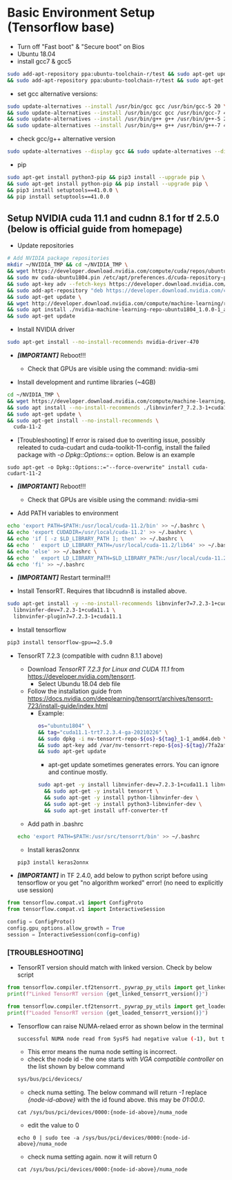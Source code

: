 # Basic Environment Setup (Tensorflow base)
* Turn off "Fast boot" & "Secure boot" on Bios
* Ubuntu 18.04  
* install gcc7 & gcc5
```bash
sudo add-apt-repository ppa:ubuntu-toolchain-r/test && sudo apt-get update && sudo apt-get install gcc-7 g++-7 gcc-7-multilib g++-7-multilib \
&& sudo add-apt-repository ppa:ubuntu-toolchain-r/test && sudo apt-get update && sudo apt-get install gcc-5 g++-5 gcc-5-multilib g++-5-multilib  
```
* set gcc alternative versions:  
```bash
sudo update-alternatives --install /usr/bin/gcc gcc /usr/bin/gcc-5 20 \
&& sudo update-alternatives --install /usr/bin/gcc gcc /usr/bin/gcc-7 40 \
&& sudo update-alternatives --install /usr/bin/g++ g++ /usr/bin/g++-5 20 \
&& sudo update-alternatives --install /usr/bin/g++ g++ /usr/bin/g++-7 40  
```
* check gcc/g++ alternative version  
```bash
sudo update-alternatives --display gcc && sudo update-alternatives --display g++  
```
* pip
```bash
sudo apt-get install python3-pip && pip3 install --upgrade pip \
&& sudo apt-get install python-pip && pip install --upgrade pip \
&& pip3 install setuptools==41.0.0 \
&& pip install setuptools==41.0.0  
```

## Setup NVIDIA cuda 11.1 and cudnn 8.1 for tf 2.5.0 (below is official guide from homepage)

* Update repositories
```bash
# Add NVIDIA package repositories
mkdir ~/NVIDIA_TMP && cd ~/NVIDIA_TMP \
&& wget https://developer.download.nvidia.com/compute/cuda/repos/ubuntu1804/x86_64/cuda-ubuntu1804.pin \
&& sudo mv cuda-ubuntu1804.pin /etc/apt/preferences.d/cuda-repository-pin-600 \
&& sudo apt-key adv --fetch-keys https://developer.download.nvidia.com/compute/cuda/repos/ubuntu1804/x86_64/7fa2af80.pub \
&& sudo add-apt-repository "deb https://developer.download.nvidia.com/compute/cuda/repos/ubuntu1804/x86_64/ /" \
&& sudo apt-get update \
&& wget http://developer.download.nvidia.com/compute/machine-learning/repos/ubuntu1804/x86_64/nvidia-machine-learning-repo-ubuntu1804_1.0.0-1_amd64.deb \
&& sudo apt install ./nvidia-machine-learning-repo-ubuntu1804_1.0.0-1_amd64.deb \
&& sudo apt-get update
```

* Install NVIDIA driver
```bash
sudo apt-get install --no-install-recommends nvidia-driver-470
```
* ***[IMPORTANT]*** Reboot!!!
  * Check that GPUs are visible using the command: nvidia-smi


* Install development and runtime libraries (~4GB)
```bash
cd ~/NVIDIA_TMP \
&& wget https://developer.download.nvidia.com/compute/machine-learning/repos/ubuntu1804/x86_64/libnvinfer7_7.2.3-1+cuda11.1_amd64.deb \
&& sudo apt install --no-install-recommends ./libnvinfer7_7.2.3-1+cuda11.1_amd64.deb \
&& sudo apt-get update \
&& sudo apt-get install --no-install-recommends \
  cuda-11-2
```
* [Troubleshooting] If error is raised due to overiting issue, possibly releated to cuda-cudart and cuda-toolkit-11-config, install the failed package with *-o Dpkg::Options::=* option. Below is an example
```
sudo apt-get -o Dpkg::Options::="--force-overwrite" install cuda-cudart-11-2
```
 
* ***[IMPORTANT]*** Reboot!!!  
  * Check that GPUs are visible using the command: nvidia-smi

* Add PATH variables to environment
```bash
echo 'export PATH=$PATH:/usr/local/cuda-11.2/bin' >> ~/.bashrc \
&& echo 'export CUDADIR=/usr/local/cuda-11.2' >> ~/.bashrc \
&& echo 'if [ -z $LD_LIBRARY_PATH ]; then' >> ~/.bashrc \
&& echo '  export LD_LIBRARY_PATH=/usr/local/cuda-11.2/lib64' >> ~/.bashrc \
&& echo 'else' >> ~/.bashrc \
&& echo '  export LD_LIBRARY_PATH=$LD_LIBRARY_PATH:/usr/local/cuda-11.2/lib64' >> ~/.bashrc \
&& echo 'fi' >> ~/.bashrc  
```
 
* ***[IMPORTANT]*** Restart terminal!!!

* Install TensorRT. Requires that libcudnn8 is installed above.
```bash
sudo apt-get install -y --no-install-recommends libnvinfer7=7.2.3-1+cuda11.1 \
  libnvinfer-dev=7.2.3-1+cuda11.1 \
  libnvinfer-plugin7=7.2.3-1+cuda11.1
```
  
* Install tensorflow
```bash
pip3 install tensorflow-gpu==2.5.0
```

* TensorRT 7.2.3 (compatible with cudnn 8.1.1 above)
  * Download *TensorRT 7.2.3 for Linux and CUDA 11.1* from https://developer.nvidia.com/tensorrt.
    * Select Ubundu 18.04 deb file
  * Follow the installation guide from https://docs.nvidia.com/deeplearning/tensorrt/archives/tensorrt-723/install-guide/index.html
    * Example:
      ```bash
      os="ubuntu1804" \
      && tag="cuda11.1-trt7.2.3.4-ga-20210226" \
      && sudo dpkg -i nv-tensorrt-repo-${os}-${tag}_1-1_amd64.deb \
      && sudo apt-key add /var/nv-tensorrt-repo-${os}-${tag}/7fa2af80.pub \
      && sudo apt-get update
      ```
      * apt-get update sometimes generates errors. You can ignore and continue mostly.
      ```bash
      sudo apt-get -y install libnvinfer-dev=7.2.3-1+cuda11.1 libnvinfer-plugin-dev=7.2.3-1+cuda11.1 libnvparsers-dev=7.2.3-1+cuda11.1 libnvonnxparsers-dev=7.2.3-1+cuda11.1 libnvinfer-samples=7.2.3-1+cuda11.1 \
        && sudo apt-get -y install tensorrt \
        && sudo apt-get -y install python-libnvinfer-dev \
        && sudo apt-get -y install python3-libnvinfer-dev \
        && sudo apt-get install uff-converter-tf
      ```
  * Add path in .bashrc
  ```bash
  echo 'export PATH=$PATH:/usr/src/tensorrt/bin' >> ~/.bashrc
  ```
  * Install keras2onnx
  ```bash
  pip3 install keras2onnx
  ```

* ***[IMPORTANT]*** in TF 2.4.0, add below to python script before using tensorflow or you get "no algorithm worked" error! (no need to explicitly use session)
```python
from tensorflow.compat.v1 import ConfigProto
from tensorflow.compat.v1 import InteractiveSession

config = ConfigProto()
config.gpu_options.allow_growth = True
session = InteractiveSession(config=config)
```

### [TROUBLESHOOTING]
* TensorRT version should match with linked version. Check by below script
```python
from tensorflow.compiler.tf2tensorrt._pywrap_py_utils import get_linked_tensorrt_version
print(f"Linked TensorRT version {get_linked_tensorrt_version()}")

from tensorflow.compiler.tf2tensorrt._pywrap_py_utils import get_loaded_tensorrt_version
print(f"Loaded TensorRT version {get_loaded_tensorrt_version()}")
```

* Tensorflow can raise NUMA-relaed error as shown below in the terminal
  ```bash
  successful NUMA node read from SysFS had negative value (-1), but there must be at least one NUMA node, so returning NUMA node zero
  ```
  * This error means the numa node setting is incorrect.
  * check the node id - the one starts with *VGA compatible controller* on the list shown by below command
  ```bash
  sys/bus/pci/devicecs/
  ```
  * check numa setting. The below command will return *-1* replace *{node-id-above}* with the id found above. this may be *01:00.0*. 
  ```
  cat /sys/bus/pci/devices/0000:{node-id-above}/numa_node
  ```
  * edit the value to 0
  ```
  echo 0 | sudo tee -a /sys/bus/pci/devices/0000:{node-id-above}/numa_node
  ```
  * check numa setting again. now it will return 0
  ```
  cat /sys/bus/pci/devices/0000:{node-id-above}/numa_node
  ```

